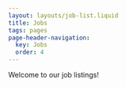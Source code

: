 ```yaml
---
layout: layouts/job-list.liquid
title: Jobs
tags: pages
page-header-navigation:
  key: Jobs
  order: 4
---
```


Welcome to our job listings!
